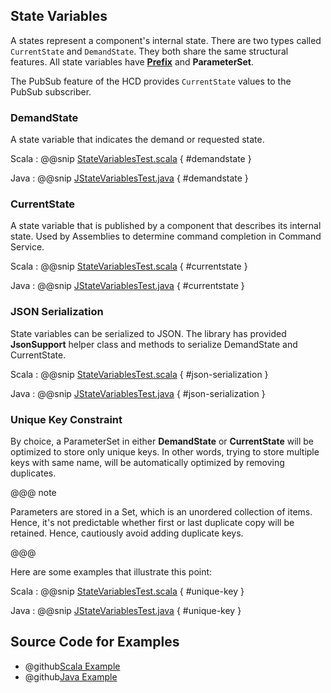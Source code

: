 ## State Variables

A states represent a component's internal state. There are two types called `CurrentState` and `DemandState`. 
They both share the same structural features. All state variables have **[Prefix](commands.html#Prefix)** and **ParameterSet**.

The PubSub feature of the HCD provides `CurrentState` values to the PubSub subscriber.

### DemandState

A state variable that indicates the demand or requested state.

Scala
:   @@snip [StateVariablesTest.scala](../../../../examples/src/test/scala/csw/services/messages/StateVariablesTest.scala) { #demandstate }

Java
:   @@snip [JStateVariablesTest.java](../../../../examples/src/test/java/csw/services/messages/JStateVariablesTest.java) { #demandstate }


### CurrentState

A state variable that is published by a component that describes its internal state. Used by Assemblies to determine command completion in Command Service.

Scala
:   @@snip [StateVariablesTest.scala](../../../../examples/src/test/scala/csw/services/messages/StateVariablesTest.scala) { #currentstate }

Java
:   @@snip [JStateVariablesTest.java](../../../../examples/src/test/java/csw/services/messages/JStateVariablesTest.java) { #currentstate }


### JSON Serialization
State variables can be serialized to JSON. The library has provided **JsonSupport** helper class and methods to serialize DemandState and CurrentState.

Scala
:   @@snip [StateVariablesTest.scala](../../../../examples/src/test/scala/csw/services/messages/StateVariablesTest.scala) { #json-serialization }

Java
:   @@snip [JStateVariablesTest.java](../../../../examples/src/test/java/csw/services/messages/JStateVariablesTest.java) { #json-serialization }

### Unique Key Constraint

By choice, a ParameterSet in either **DemandState** or **CurrentState** will be optimized to store only unique keys. In other words, trying to store multiple keys with same name, will be automatically optimized by removing duplicates.

@@@ note

Parameters are stored in a Set, which is an unordered collection of items. Hence, it's not predictable whether first or last duplicate copy will be retained. Hence, cautiously avoid adding duplicate keys.

@@@    

Here are some examples that illustrate this point:

Scala
:   @@snip [StateVariablesTest.scala](../../../../examples/src/test/scala/csw/services/messages/StateVariablesTest.scala) { #unique-key }

Java
:   @@snip [JStateVariablesTest.java](../../../../examples/src/test/java/csw/services/messages/JStateVariablesTest.java) { #unique-key }

## Source Code for Examples

* @github[Scala Example](/examples/src/test/scala/csw/services/messages/StateVariablesTest.scala)
* @github[Java Example](/examples/src/test/java/csw/services/messages/JStateVariablesTest.java)